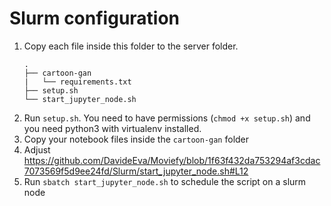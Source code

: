 # Slurm configuration
1. Copy each file inside this folder to the server folder.
    ```
    .
    ├── cartoon-gan
    |   └── requirements.txt
    ├── setup.sh
    └── start_jupyter_node.sh
    ```
1. Run `setup.sh`. You need to have permissions (`chmod +x setup.sh`) and you need python3 with virtualenv installed.
1. Copy your notebook files inside the `cartoon-gan` folder
1. Adjust https://github.com/DavideEva/Moviefy/blob/1f63f432da753294af3cdac7073569f5d9ee24fd/Slurm/start_jupyter_node.sh#L12
1. Run `sbatch start_jupyter_node.sh` to schedule the script on a slurm node
